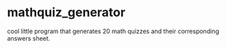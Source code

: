 # mathquiz_generator
cool little program that generates 20 math quizzes and their corresponding answers sheet. 
